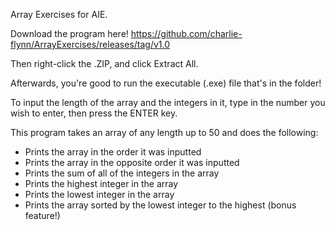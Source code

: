 Array Exercises for AIE.

Download the program here!
https://github.com/charlie-flynn/ArrayExercises/releases/tag/v1.0

Then right-click the .ZIP, and click Extract All.

Afterwards, you're good to run the executable (.exe) file that's in the folder!

To input the length of the array and the integers in it, type in the number you wish to enter, then press the ENTER key.

This program takes an array of any length up to 50 and does the following:
- Prints the array in the order it was inputted
- Prints the array in the opposite order it was inputted
- Prints the sum of all of the integers in the array
- Prints the highest integer in the array
- Prints the lowest integer in the array
- Prints the array sorted by the lowest integer to the highest (bonus feature!)

